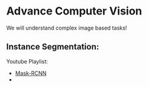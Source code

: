 # Advance Computer Vision

We will understand complex image based tasks!

## Instance Segmentation:

Youtube Playlist:
* [Mask-RCNN](https://www.youtube.com/watch?v=Ul25zSysk2A&list=PLkRkKTC6HZMxZrxnHUDYSLiPZxiUUFD2C)
* 
